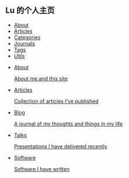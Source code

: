## Lu 的个人主页

- [About](./about/)
- [Articles](./articles/)
- [Categories](./categories/)
- [Journals](./journals/)
- [Tags](./tags/)
- [Utils](./utils/)


<div class="col-sm-2 col-xs-3 col-sm-push-10 col-xs-push-9 sidebar">
    <ul class="nav nav-sidebar">
        <li class=""><a href="./about/">About<p>About me and this site</p></a></li>
        <li class=""><a href="./articles/">Articles<p>Collection of articles I've published</p></a></li>
        <li class="active"><a href="./categories/">Blog<p>A journal of my thoughts and things in my life</p></a></li>
        <li class=""><a href="./journals/">Talks<p>Presentations I have delivered recently</p></a></li>
        <li class=""><a href="./utils/">Software<p>Software I have written</p></a></li>
    </ul>
</div>
